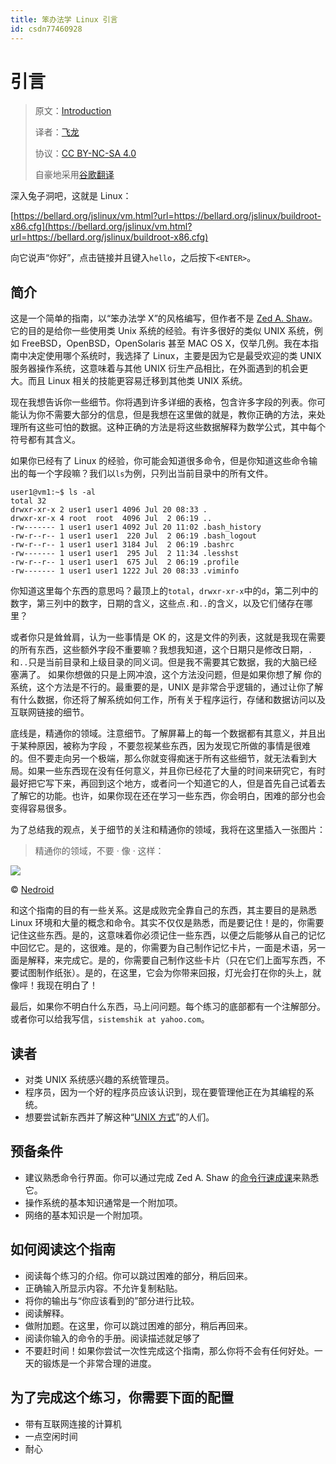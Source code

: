 ```yaml
---
title: 笨办法学 Linux 引言
id: csdn77460928
---
```


# 引言

> 原文：[Introduction](https://archive.fo/xDb8o)
> 
> 译者：[飞龙](https://github.com/wizardforcel)
> 
> 协议：[CC BY-NC-SA 4.0](http://creativecommons.org/licenses/by-nc-sa/4.0/)
> 
> 自豪地采用[谷歌翻译](https://translate.google.cn/)

深入兔子洞吧，这就是 Linux：

[https://bellard.org/jslinux/vm.html?url=https://bellard.org/jslinux/buildroot-x86.cfg](https://bellard.org/jslinux/vm.html?url=https://bellard.org/jslinux/buildroot-x86.cfg)

向它说声“你好”，点击链接并且键入`hello`，之后按下`<ENTER>`。

## 简介

这是一个简单的指南，以“笨办法学 X”的风格编写，但作者不是 [Zed A. Shaw](https://learncodethehardway.org/)。它的目的是给你一些使用类 Unix 系统的经验。有许多很好的类似 UNIX 系统，例如 FreeBSD，OpenBSD，OpenSolaris 甚至 MAC OS X，仅举几例。我在本指南中决定使用哪个系统时，我选择了 Linux，主要是因为它是最受欢迎的类 UNIX 服务器操作系统，这意味着与其他 UNIX 衍生产品相比，在外面遇到的机会更大。而且 Linux 相关的技能更容易迁移到其他类 UNIX 系统。

现在我想告诉你一些细节。你将遇到许多详细的表格，包含许多字段的列表。你可能认为你不需要大部分的信息，但是我想在这里做的就是，教你正确的方法，来处理所有这些可怕的数据。这种正确的方法是将这些数据解释为数学公式，其中每个符号都有其含义。

如果你已经有了 Linux 的经验，你可能会知道很多命令，但是你知道这些命令输出的每一个字段嘛？我们以`ls`为例，只列出当前目录中的所有文件。

```
user1@vm1:~$ ls -al
total 32
drwxr-xr-x 2 user1 user1 4096 Jul 20 08:33 .
drwxr-xr-x 4 root  root  4096 Jul  2 06:19 ..
-rw------- 1 user1 user1 4092 Jul 20 11:02 .bash_history
-rw-r--r-- 1 user1 user1  220 Jul  2 06:19 .bash_logout
-rw-r--r-- 1 user1 user1 3184 Jul  2 06:19 .bashrc
-rw------- 1 user1 user1  295 Jul  2 11:34 .lesshst
-rw-r--r-- 1 user1 user1  675 Jul  2 06:19 .profile
-rw------- 1 user1 user1 1222 Jul 20 08:33 .viminfo
```

你知道这里每个东西的意思吗？最顶上的`total`，`drwxr-xr-x`中的`d`，第二列中的数字，第三列中的数字，日期的含义，这些点`.`和`..`的含义，以及它们储存在哪里？

或者你只是耸耸肩，认为一些事情是 OK 的，这是文件的列表，这就是我现在需要的所有东西，这些额外字段不重要嘛？我想我知道，这个日期只是修改日期，`.`和`..`只是当前目录和上级目录的同义词。但是我不需要其它数据，我的大脑已经塞满了。 如果你想做的只是上网冲浪，这个方法没问题，但是如果你想了解 你的系统，这个方法是不行的。最重要的是，UNIX 是非常合乎逻辑的，通过让你了解有什么数据，你还将了解系统如何工作，所有关于程序运行，存储和数据访问以及互联网链接的细节。

底线是，精通你的领域。注意细节。了解屏幕上的每一个数据都有其意义，并且出于某种原因，被称为字段 ，不要忽视某些东西，因为发现它所做的事情是很难的。但不要走向另一个极端，那么你就变得痴迷于所有这些细节，就无法看到大局。如果一些东西现在没有任何意义，并且你已经花了大量的时间来研究它，有时最好把它写下来，再回到这个地方，或者问一个知道它的人，但是首先自己试着去了解它的功能。也许，如果你现在还在学习一些东西，你会明白，困难的部分也会变得容易很多。

为了总结我的观点，关于细节的关注和精通你的领域，我将在这里插入一张图片：

> 精通你的领域，不要 · 像 · 这样：

![](../img/b4591cbbbce2fa54fe26652553790be6.png)

© [Nedroid](http://nedroid.com/2012/05/honk-the-databus/)

和这个指南的目的有一些关系。这是成败完全靠自己的东西，其主要目的是熟悉 Linux 环境和大量的概念和命令。其实不仅仅是熟悉，而是要记住！是的，你需要记住这些东西。是的，这意味着你必须记住一些东西，以便之后能够从自己的记忆中回忆它。是的，这很难。是的，你需要为自己制作记忆卡片，一面是术语，另一面是解释，来完成它。是的，你需要自己制作这些卡片（只在它们上面写东西，不要试图制作纸张）。是的，在这里，它会为你带来回报，灯光会打在你的头上，就像呯！我现在明白了！

最后，如果你不明白什么东西，马上问问题。每个练习的底部都有一个注解部分。或者你可以给我写信，`sistemshik at yahoo.com`。

## 读者

*   对类 UNIX 系统感兴趣的系统管理员。
*   程序员，因为一个好的程序员应该认识到，现在要管理他正在为其编程的系统。
*   想要尝试新东西并了解这种“[UNIX 方式](http://en.wikipedia.org/wiki/Unix_philosophy)”的人们。

## 预备条件

*   建议熟悉命令行界面。你可以通过完成 Zed A. Shaw 的[命令行速成课](http://cli.learncodethehardway.org/book/)来熟悉它。
*   操作系统的基本知识通常是一个附加项。
*   网络的基本知识是一个附加项。

## 如何阅读这个指南

*   阅读每个练习的介绍。你可以跳过困难的部分，稍后回来。
*   正确输入所显示内容。不允许复制粘贴。
*   将你的输出与“你应该看到的”部分进行比较。
*   阅读解释。
*   做附加题。在这里，你可以跳过困难的部分，稍后再回来。
*   阅读你输入的命令的手册。阅读描述就足够了
*   不要赶时间！如果你尝试一次性完成这个指南，那么你将不会有任何好处。一天的锻炼是一个非常合理的进度。

## 为了完成这个练习，你需要下面的配置

*   带有互联网连接的计算机
*   一点空闲时间
*   耐心